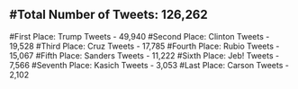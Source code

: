 #Total Number of Tweets: 126,262 
---
#First Place: Trump Tweets - 49,940
#Second Place: Clinton Tweets - 19,528
#Third Place: Cruz Tweets - 17,785
#Fourth Place: Rubio Tweets - 15,067
#Fifth Place: Sanders Tweets - 11,222
#Sixth Place: Jeb! Tweets - 7,566
#Seventh Place: Kasich Tweets - 3,053
#Last Place: Carson Tweets - 2,102
